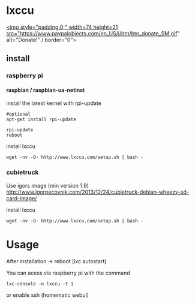 # lxccu

<a href="https://www.paypal.com/cgi-bin/webscr?cmd=_donations&business=me%40oskarholowaty%2ecom&lc=AT&item_name=LXCCU%20Github&currency_code=EUR&bn=PP%2dDonationsBF%3abtn_donate_SM%2egif%3aNonHosted"><img style="padding:0;" width=74 height=21  src="https://www.paypalobjects.com/en_US/i/btn/btn_donate_SM.gif" alt="Donate!" / border="0"></a>


## install

### raspberry pi

#### raspbian / raspbian-ua-netinst

install the latest kernel with rpi-update
```
#optional
apt-get install rpi-update
```
```
rpi-update
reboot
```

install lxccu
```
wget -nv -O- http://www.lxccu.com/setup.sh | bash -
```


### cubietruck

Use igors image (min version 1.9)
http://www.igorpecovnik.com/2013/12/24/cubietruck-debian-wheezy-sd-card-image/

install lxccu
```
wget -nv -O- http://www.lxccu.com/setup.sh | bash -
```

# Usage

After installation -> reboot (lxc autostart)

You can acess via raspberry pi with the command 
```
lxc-console -n lxccu -t 1
```
or enable ssh (homematic webui)

